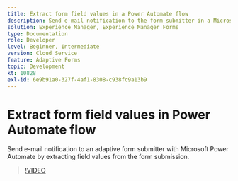 ```yaml
---
title: Extract form field values in a Power Automate flow
description: Send e-mail notification to the form submitter in a Microsoft Power Automate workflow
solution: Experience Manager, Experience Manager Forms
type: Documentation
role: Developer
level: Beginner, Intermediate
version: Cloud Service
feature: Adaptive Forms
topic: Development
kt: 10828
exl-id: 6e9b91a0-327f-4af1-8308-c938fc9a13b9
---
```

# Extract form field values in Power Automate flow

Send e-mail notification to an adaptive form submitter with Microsoft Power Automate by extracting field values from the form submission.

>[!VIDEO](https://video.tv.adobe.com/v/345957?quality=12&learn=on)
